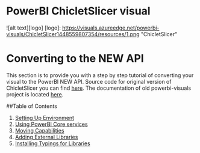 # PowerBI ChicletSlicer visual

![alt text][logo]
[logo]: https://visuals.azureedge.net/powerbi-visuals/ChicletSlicer1448559807354/resources/1.png "ChicletSlicer"

# Converting to the NEW API
This section is to provide you with a step by step tutorial of converting your visual to the PowerBI NEW API.
Source code for original version of ChicletSlicer you can find [here](https://github.com/Microsoft/PowerBI-visuals-core/blob/master/src/Clients/CustomVisuals/visuals/chicletSlicer/visual/chicletSlicer.ts).
The documentation of old powerbi-visuals project is located [here](https://github.com/Microsoft/PowerBI-visuals-core/wiki).

##Table of Contents

1. [Setting Up Environment](https://github.com/Microsoft/PowerBI-visuals/blob/master/tools/README.md#installation/)
2. [Using PowerBI Core services](docs/npm-packages.md)
3. [Moving Capabilities](docs/capabilities.md)
4. [Adding External Libraries](docs/externalLibraries.md)
5. [Installing Typings for Libraries](docs/typings.md)

